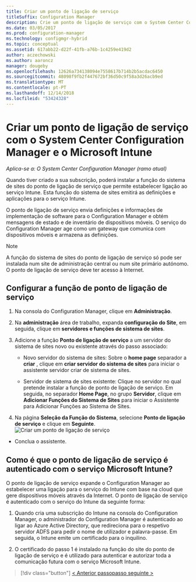 ```yaml
---
title: Criar um ponto de ligação de serviço
titleSuffix: Configuration Manager
description: Crie um ponto de ligação de serviço com o System Center Configuration Manager.
ms.date: 03/05/2017
ms.prod: configuration-manager
ms.technology: configmgr-hybrid
ms.topic: conceptual
ms.assetid: 617abb22-d22f-41fb-a76b-1c4259e419d2
author: aczechowski
ms.author: aaroncz
manager: dougeby
ms.openlocfilehash: 12626a734138094e7558617b714b2b5acdac6450
ms.sourcegitcommit: 48098f9fb2f447672bf36d50c9f58a3d26acb9ed
ms.translationtype: MT
ms.contentlocale: pt-PT
ms.lasthandoff: 12/14/2018
ms.locfileid: "53424328"
---
```

# <a name="create-a-service-connection-point-with-system-center-configuration-manager-and-microsoft-intune"></a>Criar um ponto de ligação de serviço com o System Center Configuration Manager e o Microsoft Intune

*Aplica-se a: O System Center Configuration Manager (ramo atual)*

Quando tiver criado a sua subscrição, poderá instalar a função do sistema de sites do ponto de ligação de serviço que permite estabelecer ligação ao serviço Intune. Esta função do sistema de sites emitirá as definições e aplicações para o serviço Intune.

 O ponto de ligação de serviço envia definições e informações de implementação de software para o Configuration Manager e obtém mensagens de estado e de inventário de dispositivos móveis. O serviço do Configuration Manager age como um gateway que comunica com dispositivos móveis e armazena as definições.

> [!NOTE]
>  A função do sistema de sites do ponto de ligação de serviço só pode ser instalada num site de administração central ou num site primário autónomo. O ponto de ligação de serviço deve ter acesso à Internet.


## <a name="configure-the-service-connection-point-role"></a>Configurar a função de ponto de ligação de serviço

1.  Na consola do Configuration Manager, clique em **Administração**.

2.  Na **administração** área de trabalho, expanda **configuração do Site**, em seguida, clique em **servidores e funções de sistema de sites**.

3.  Adicione a função **Ponto de ligação de serviço** a um servidor do sistema de sites novo ou existente através do passo associado:

    -   Novo servidor do sistema de sites: Sobre o **home page** separador a **criar** , clique em **criar servidor do sistema de sites** para iniciar o assistente servidor criar de sistema de sites.

    -   Servidor de sistema de sites existente: Clique no servidor no qual pretende instalar a função de ponto de ligação de serviço. Em seguida, no separador **Home Page**, no grupo **Servidor**, clique em **Adicionar Funções do Sistema de Sites** para iniciar o Assistente para Adicionar Funções ao Sistema de Sites.

4.  Na página **Seleção da Função do Sistema**, selecione **Ponto de ligação de serviço** e clique em **Seguinte**.
![Criar um ponto de ligação de serviço](../media/mdm-service-connection-point.png)

* Conclua o assistente.

## <a name="how-does-the-service-connection-point-authenticate-with-the-microsoft-intune-service"></a>Como é que o ponto de ligação de serviço é autenticado com o serviço Microsoft Intune?
 O ponto de ligação de serviço expande o Configuration Manager ao estabelecer uma ligação para o serviço do Intune com base na cloud que gere dispositivos móveis através da Internet. O ponto de ligação de serviço é autenticado com o serviço do Intune da seguinte forma:

1.  Quando cria uma subscrição do Intune na consola do Configuration Manager, o administrador do Configuration Manager é autenticado ao ligar ao Azure Active Directory, que redireciona para o respetivo servidor ADFS para pedir o nome de utilizador e palavra-passe. Em seguida, o Intune emite um certificado para o inquilino.

2.  O certificado do passo 1 é instalado na função do site do ponto de ligação de serviço e é utilizado para autenticar e autorizar toda a comunicação futura com o serviço Microsoft Intune.

> [!div class="button"]
> [< Anterior passo](terms-and-conditions.md)[passo seguinte >  ](enable-platform-enrollment.md)
